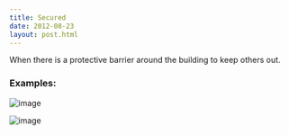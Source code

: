 ```yaml
---
title: Secured
date: 2012-08-23
layout: post.html
---
```

When there is a protective barrier around the building to keep others out.
### Examples:
![image](https://user-images.githubusercontent.com/19536044/58285710-eb5d1300-7d72-11e9-9c8b-126d84213b6e.png)

![image](https://user-images.githubusercontent.com/19536044/58285715-edbf6d00-7d72-11e9-8bb1-6b13f231e82c.png)